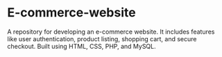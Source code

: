 # E-commerce-website
A repository for developing an e-commerce website. It includes features like user authentication, product listing, shopping cart, and secure checkout. Built using HTML, CSS, PHP, and MySQL.
